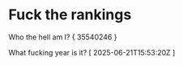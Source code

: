 # Fuck the rankings

Who the hell am I?
{ 35540246 }

What fucking year is it?
[ 2025-06-21T15:53:20Z ]

